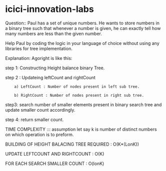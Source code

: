 # icici-innovation-labs

Question:: Paul has a set of unique numbers. He wants to store numbers in a binary tree such that 
whenever a number is given, he can exactly tell how many numbers are less than the given 
number. 
 
Help Paul by coding the logic in your language of choice without using any libraries for tree 
implementation.

Explanation: 
Agoright is like this:

step 1: Constructing Height balance binary Tree.

step 2 : Updateing leftCount and rightCount

        a) LeftCount : Number of nodes present in left sub tree.
        
        b) RightCount : Number of nodes present in right sub tree.
        
step3: search number of smaller elements present in binary search tree and update smaller count accordingly.

step 4: return smaller count.

TIME COMPLEXITY :::
assumption let say k is number of distinct numbers on which operation is to preform.

BUILDING OF HEIGHT BALACING TREE REQUIRED : O(K*(LonK))

UPDATE LEFTCOUNT AND RIGHTCOUNT :           O(K)

FOR EACH SEARCH SMALLER COUNT :             O(lonK)

